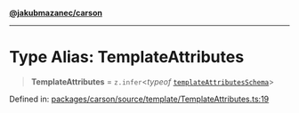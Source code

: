 [**@jakubmazanec/carson**](../README.md)

---

# Type Alias: TemplateAttributes

> **TemplateAttributes** = `z.infer`\<_typeof_
> [`templateAttributesSchema`](../variables/templateAttributesSchema.md)\>

Defined in:
[packages/carson/source/template/TemplateAttributes.ts:19](https://github.com/jakubmazanec/tools/blob/6fe16df773d5da14c29261ea934e72b3f99fabb7/packages/carson/source/template/TemplateAttributes.ts#L19)
